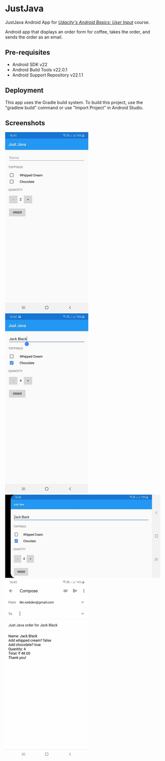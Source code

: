 # JustJava

JustJava Android App for <i> <a href="https://www.udacity.com/course/android-basics-user-input--ud836" title="Udacity's Android Basics: User Input"> Udacity's Android Basics: User Input</a></i> course.
 
Android app that displays an order form for coffee, takes the order, and sends the order as an email.
  
Pre-requisites
--------------
<ul>
<li>Android SDK v22</li>
<li>Android Build Tools v22.0.1</li>
<li>Android Support Repository v22.1.1</li> 
</ul>

Deployment
----------
This app uses the Gradle build system. To build this project, use the "gradlew build" command or use "Import Project" in Android Studio.
 
 Screenshots
 -----------
<img src="screenshots/JustJava.jpg" width="270" height="585" alt="Order form" title="Order form">
<img src="screenshots/JustJava_order.jpg" width="270" height="585" alt="User's order" title="User's order">
<img src="screenshots/Just Java_orientationChange.jpg" width="585" height="270" alt="App state retained on orientation change" title="App state retained on orientation change">
<img src="screenshots/JustJava_intent.jpg" width="270" height="585" alt="Order sent as an email through intent" title="Order sent as an email through intent">

